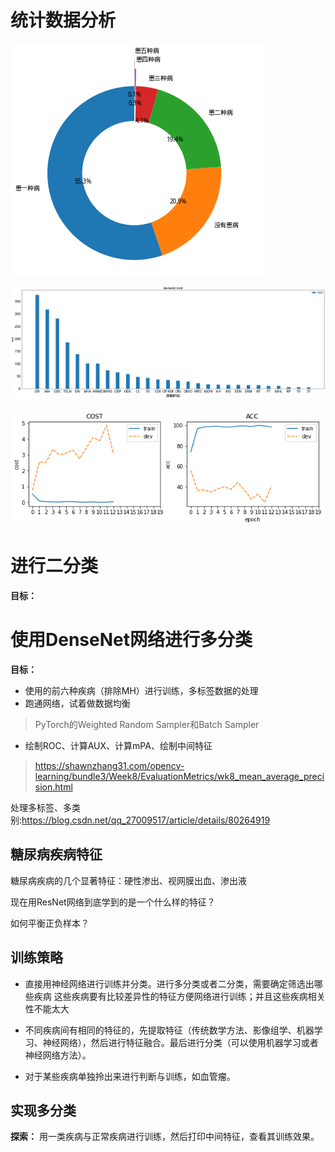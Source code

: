 # 统计数据分析

![image.png](RIADD_experiment.assets/多重患病比例.png)



![image.png](RIADD_experiment.assets/疾病样本排序.png)

![image.png](RIADD_experiment.assets/ResNet_loss&acc.png)



# 进行二分类

**目标：**


# 使用DenseNet网络进行多分类

**目标：**
- 使用的前六种疾病（排除MH）进行训练，多标签数据的处理
- 跑通网络，试着做数据均衡
> PyTorch的Weighted Random Sampler和Batch Sampler
- 绘制ROC、计算AUX、计算mPA、绘制中间特征
> <https://shawnzhang31.com/opencv-learning/bundle3/Week8/EvaluationMetrics/wk8_mean_average_precision.html>

处理多标签、多类别:<https://blog.csdn.net/qq_27009517/article/details/80264919>



## 糖尿病疾病特征

糖尿病疾病的几个显著特征：硬性渗出、视网膜出血、渗出液

现在用ResNet网络到底学到的是一个什么样的特征？

如何平衡正负样本？



## 训练策略

- 直接用神经网络进行训练并分类。进行多分类或者二分类，需要确定筛选出哪些疾病
  这些疾病要有比较差异性的特征方便网络进行训练；并且这些疾病相关性不能太大

- 不同疾病间有相同的特征的，先提取特征（传统数学方法、影像组学、机器学习、神经网络），然后进行特征融合。最后进行分类（可以使用机器学习或者神经网络方法）。

- 对于某些疾病单独拎出来进行判断与训练，如血管瘤。

## 实现多分类

**探索：**
用一类疾病与正常疾病进行训练，然后打印中间特征，查看其训练效果。
